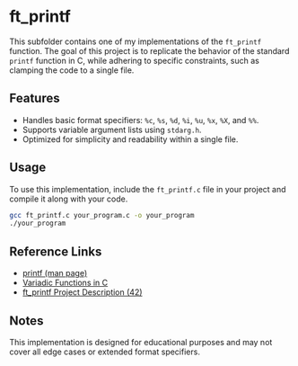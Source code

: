 # ft_printf  

This subfolder contains one of my implementations of the `ft_printf` function. The goal of this project is to replicate the behavior of the standard `printf` function in C, while adhering to specific constraints, such as clamping the code to a single file.  

## Features  
- Handles basic format specifiers: `%c`, `%s`, `%d`, `%i`, `%u`, `%x`, `%X`, and `%%`.  
- Supports variable argument lists using `stdarg.h`.  
- Optimized for simplicity and readability within a single file.  

## Usage  
To use this implementation, include the `ft_printf.c` file in your project and compile it along with your code.  

```bash  
gcc ft_printf.c your_program.c -o your_program  
./your_program  
```  

## Reference Links  
- [printf (man page)](https://man7.org/linux/man-pages/man3/printf.3.html)  
- [Variadic Functions in C](https://en.wikipedia.org/wiki/Variadic_function)  
- [ft_printf Project Description (42)](https://github.com/42Paris/42cursus)  

## Notes  
This implementation is designed for educational purposes and may not cover all edge cases or extended format specifiers.  
